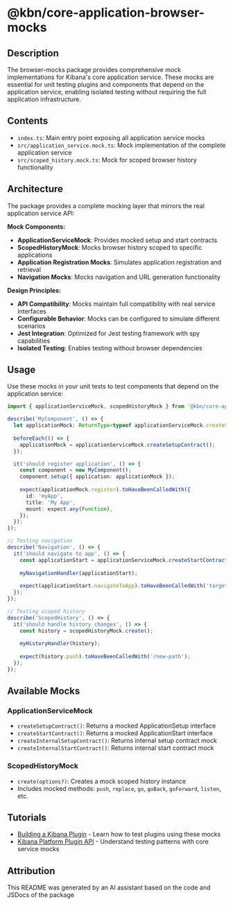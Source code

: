 # @kbn/core-application-browser-mocks

## Description
The browser-mocks package provides comprehensive mock implementations for Kibana's core application service. These mocks are essential for unit testing plugins and components that depend on the application service, enabling isolated testing without requiring the full application infrastructure.

## Contents
- `index.ts`: Main entry point exposing all application service mocks
- `src/application_service.mock.ts`: Mock implementation of the complete application service
- `src/scoped_history.mock.ts`: Mock for scoped browser history functionality

## Architecture
The package provides a complete mocking layer that mirrors the real application service API:

**Mock Components:**
- **ApplicationServiceMock**: Provides mocked setup and start contracts
- **ScopedHistoryMock**: Mocks browser history scoped to specific applications
- **Application Registration Mocks**: Simulates application registration and retrieval
- **Navigation Mocks**: Mocks navigation and URL generation functionality

**Design Principles:**
- **API Compatibility**: Mocks maintain full compatibility with real service interfaces
- **Configurable Behavior**: Mocks can be configured to simulate different scenarios
- **Jest Integration**: Optimized for Jest testing framework with spy capabilities
- **Isolated Testing**: Enables testing without browser dependencies

## Usage
Use these mocks in your unit tests to test components that depend on the application service:

```typescript
import { applicationServiceMock, scopedHistoryMock } from '@kbn/core-application-browser-mocks';

describe('MyComponent', () => {
  let applicationMock: ReturnType<typeof applicationServiceMock.createSetupContract>;
  
  beforeEach(() => {
    applicationMock = applicationServiceMock.createSetupContract();
  });

  it('should register application', () => {
    const component = new MyComponent();
    component.setup({ application: applicationMock });
    
    expect(applicationMock.register).toHaveBeenCalledWith({
      id: 'myApp',
      title: 'My App',
      mount: expect.any(Function),
    });
  });
});

// Testing navigation
describe('Navigation', () => {
  it('should navigate to app', () => {
    const applicationStart = applicationServiceMock.createStartContract();
    
    myNavigationHandler(applicationStart);
    
    expect(applicationStart.navigateToApp).toHaveBeenCalledWith('targetApp');
  });
});

// Testing scoped history
describe('ScopedHistory', () => {
  it('should handle history changes', () => {
    const history = scopedHistoryMock.create();
    
    myHistoryHandler(history);
    
    expect(history.push).toHaveBeenCalledWith('/new-path');
  });
});
```

## Available Mocks

### ApplicationServiceMock
- `createSetupContract()`: Returns a mocked ApplicationSetup interface
- `createStartContract()`: Returns a mocked ApplicationStart interface
- `createInternalSetupContract()`: Returns internal setup contract mock
- `createInternalStartContract()`: Returns internal start contract mock

### ScopedHistoryMock
- `create(options?)`: Creates a mock scoped history instance
- Includes mocked methods: `push`, `replace`, `go`, `goBack`, `goForward`, `listen`, etc.

## Tutorials
- [Building a Kibana Plugin](dev_docs/tutorials/building_a_plugin.mdx) - Learn how to test plugins using these mocks
- [Kibana Platform Plugin API](dev_docs/tutorials/kibana_platform_plugin_api.mdx) - Understand testing patterns with core service mocks

## Attribution
This README was generated by an AI assistant based on the code and JSDocs of the package
